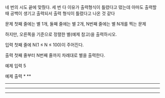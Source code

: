 네 번의 시도 끝에 맞췄다.
세 번 다 이유가 출력형식이 틀렸다고 떴는데 아마도 출력할 때 공백이 생기고 출력되서 출력 형식이 틀렸다고 나온 것 같다

문제
첫째 줄에는 별 1개, 둘째 줄에는 별 2개, N번째 줄에는 별 N개를 찍는 문제

하지만, 오른쪽을 기준으로 정렬한 별(예제 참고)을 출력하시오.

입력
첫째 줄에 N(1 ≤ N ≤ 100)이 주어진다.

출력
첫째 줄부터 N번째 줄까지 차례대로 별을 출력한다.

예제 입력 
5

예제 출력 
    *
   **
  ***
 ****
*****
